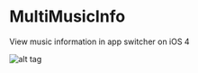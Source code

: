 # MultiMusicInfo
View music information in app switcher on iOS 4

![alt tag](http://www.ijailbreak.com/wp-content/uploads/2010/09/MultiMusicInfo.jpg)
